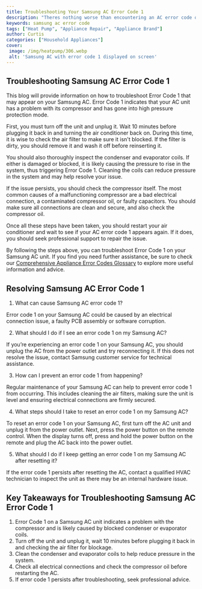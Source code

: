 ```yaml
---
title: Troubleshooting Your Samsung AC Error Code 1
description: "Theres nothing worse than encountering an AC error code on a hot summer day Get help fixing your Samsung AC and learn more about Error Code 1 in this blog post"
keywords: samsung ac error code
tags: ["Heat Pump", "Appliance Repair", "Appliance Brand"]
author: Curtis
categories: ["Household Appliances"]
cover: 
 image: /img/heatpump/306.webp
 alt: 'Samsung AC with error code 1 displayed on screen'
---
```

## Troubleshooting Samsung AC Error Code 1

This blog will provide information on how to troubleshoot Error Code 1 that may appear on your Samsung AC. Error Code 1 indicates that your AC unit has a problem with its compressor and has gone into high pressure protection mode.

First, you must turn off the unit and unplug it. Wait 10 minutes before plugging it back in and turning the air conditioner back on. During this time, it is wise to check the air filter to make sure it isn't blocked. If the filter is dirty, you should remove it and wash it off before reinserting it.

You should also thoroughly inspect the condenser and evaporator coils. If either is damaged or blocked, it is likely causing the pressure to rise in the system, thus triggering Error Code 1. Cleaning the coils can reduce pressure in the system and may help resolve your issue.

If the issue persists, you should check the compressor itself. The most common causes of a malfunctioning compressor are a bad electrical connection, a contaminated compressor oil, or faulty capacitors. You should make sure all connections are clean and secure, and also check the compressor oil.

Once all these steps have been taken, you should restart your air conditioner and wait to see if your AC error code 1 appears again. If it does, you should seek professional support to repair the issue.

By following the steps above, you can troubleshoot Error Code 1 on your Samsung AC unit. If you find you need further assistance, be sure to check our [Comprehensive Appliance Error Codes Glossary](./error-codes/) to explore more useful information and advice.

## Resolving Samsung AC Error Code 1

1. What can cause Samsung AC error code 1?
 
Error code 1 on your Samsung AC could be caused by an electrical connection issue, a faulty PCB assembly or software corruption.

2. What should I do if I see an error code 1 on my Samsung AC?

If you’re experiencing an error code 1 on your Samsung AC, you should unplug the AC from the power outlet and try reconnecting it. If this does not resolve the issue, contact Samsung customer service for technical assistance.

3. How can I prevent an error code 1 from happening?

Regular maintenance of your Samsung AC can help to prevent error code 1 from occurring. This includes cleaning the air filters, making sure the unit is level and ensuring electrical connections are firmly secured.

4. What steps should I take to reset an error code 1 on my Samsung AC?

To reset an error code 1 on your Samsung AC, first turn off the AC unit and unplug it from the power outlet. Next, press the power button on the remote control. When the display turns off, press and hold the power button on the remote and plug the AC back into the power outlet.

5. What should I do if I keep getting an error code 1 on my Samsung AC after resetting it?

If the error code 1 persists after resetting the AC, contact a qualified HVAC technician to inspect the unit as there may be an internal hardware issue.

## Key Takeaways for Troubleshooting Samsung AC Error Code 1
1. Error Code 1 on a Samsung AC unit indicates a problem with the compressor and is likely caused by blocked condenser or evaporator coils.
2. Turn off the unit and unplug it, wait 10 minutes before plugging it back in and checking the air filter for blockage.
3. Clean the condenser and evaporator coils to help reduce pressure in the system.
4. Check all electrical connections and check the compressor oil before restarting the AC.
5. If error code 1 persists after troubleshooting, seek professional advice.
